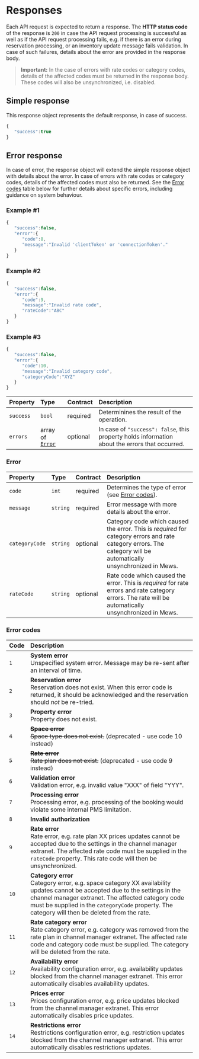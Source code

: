 # Responses

Each API request is expected to return a response. The **HTTP status code** of the response is `200` in case the API request processing is successful as well as if the API request processing fails, e.g. if there is an error during reservation processing, or an inventory update message fails validation.
In case of such failures, details about the error are provided in the response body.

> **Important:** In the case of errors with rate codes or category codes, details of the affected codes must be returned in the response body.
> These codes will also be unsynchronized, i.e. disabled.

## Simple response

This response object represents the default response, in case of success.

```javascript
{
   "success":true
}
```

## Error response

In case of error, the response object will extend the simple response object with details about the error.
In case of errors with rate codes or category codes, details of the affected codes must also be returned.
See the [Error codes](#error-codes) table below for further details about specific errors, including guidance on system behaviour.

### Example \#1

```javascript
{
   "success":false,
   "error":{
      "code":8,
      "message":"Invalid 'clientToken' or 'connectionToken'."
   }
}
```

### Example \#2

```javascript
{
   "success":false,
   "error":{
      "code":9,
      "message":"Invalid rate code",
      "rateCode":"ABC"
   }
}
```

### Example \#3

```javascript
{
   "success":false,
   "error":{
      "code":10,
      "message":"Invalid category code",
      "categoryCode":"XYZ"
   }
}
```

| Property | Type | Contract | Description |
| :-- | :-- | :-- | :-- |
| `success` | `bool` | required | Determinines the result of the operation. |
| `errors` | array of [`Error`](#error) | optional | In case of `"success": false`, this property holds information about the errors that occurred. |

### Error

| Property | Type | Contract | Description |
| :-- | :-- | :-- | :-- |
| `code` | `int` | required | Determines the type of error \(see [Error codes](#error-codes)\). |
| `message` | `string` | required | Error message with more details about the error. |
| `categoryCode` | `string` | optional | Category code which caused the error. This is _required_ for category errors and rate category errors. The category will be automatically unsynchronized in Mews. |
| `rateCode` | `string`  | optional | Rate code which caused the error. This is _required_ for rate errors and rate category errors. The rate will be automatically unsynchronized in Mews. |


### Error codes

| Code | Description |
| :-- | :-- |
| `1` | **System error**<br>Unspecified system error. Message may be re-sent after an interval of time. |
| `2` | **Reservation error**<br>Reservation does not exist. When this error code is returned, it should be acknowledged and the reservation should _not_ be re-tried. |
| `3` | **Property error**<br>Property does not exist. |
| ~~`4`~~ | ~~**Space error**<br>Space type does not exist.~~ (deprecated - use code 10 instead) |
| ~~`5`~~ | ~~**Rate error**<br>Rate plan does not exist.~~ (deprecated - use code 9 instead) |
| `6` | **Validation error**<br>Validation error, e.g. invalid value "XXX" of field "YYY". |
| `7` | **Processing error**<br>Processing error, e.g. processing of the booking would violate some internal PMS limitation. |
| `8` | **Invalid authorization** |
| `9` | **Rate error**<br>Rate error, e.g. rate plan XX prices updates cannot be accepted due to the settings in the channel manager extranet. The affected rate code must be supplied in the `rateCode` property. This rate code will then be unsynchronized. |
| `10` | **Category error**<br>Category error, e.g. space category XX availability updates cannot be accepted due to the settings in the channel manager extranet. The affected category code must be supplied in the `categoryCode` property. The category will then be deleted from the rate. | 
| `11` | **Rate category error**<br>Rate category error, e.g. category was removed from the rate plan in channel manager extranet. The affected rate code and category code must be supplied. The category will be deleted from the rate. |
| `12` | **Availability error**<br>Availability configuration error, e.g. availability updates blocked from the channel manager extranet. This error automatically disables availability updates. |
| `13` | **Prices error**<br>Prices configuration error, e.g. price updates blocked from the channel manager extranet. This error automatically disables price updates. |
| `14` | **Restrictions error**<br>Restrictions configuration error, e.g. restriction updates blocked from the channel manager extranet. This error automatically disables restrictions updates. |
